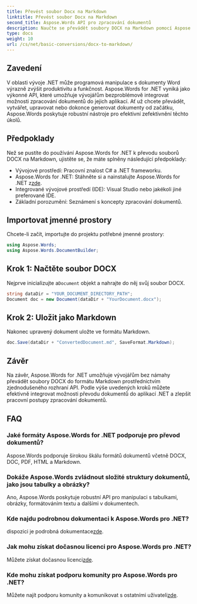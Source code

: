 ```yaml
---
title: Převést soubor Docx na Markdown
linktitle: Převést soubor Docx na Markdown
second_title: Aspose.Words API pro zpracování dokumentů
description: Naučte se převádět soubory DOCX na Markdown pomocí Aspose.Words for .NET. Postupujte podle našeho podrobného průvodce pro bezproblémovou integraci do vašich aplikací .NET.
type: docs
weight: 10
url: /cs/net/basic-conversions/docx-to-markdown/
---
```

## Zavedení

V oblasti vývoje .NET může programová manipulace s dokumenty Word výrazně zvýšit produktivitu a funkčnost. Aspose.Words for .NET vyniká jako výkonné API, které umožňuje vývojářům bezproblémově integrovat možnosti zpracování dokumentů do jejich aplikací. Ať už chcete převádět, vytvářet, upravovat nebo dokonce generovat dokumenty od začátku, Aspose.Words poskytuje robustní nástroje pro efektivní zefektivnění těchto úkolů.

## Předpoklady

Než se pustíte do používání Aspose.Words for .NET k převodu souborů DOCX na Markdown, ujistěte se, že máte splněny následující předpoklady:

- Vývojové prostředí: Pracovní znalost C# a .NET frameworku.
- Aspose.Words for .NET: Stáhněte si a nainstalujte Aspose.Words for .NET z[zde](https://releases.aspose.com/words/net/).
- Integrované vývojové prostředí (IDE): Visual Studio nebo jakékoli jiné preferované IDE.
- Základní porozumění: Seznámení s koncepty zpracování dokumentů.

## Importovat jmenné prostory

Chcete-li začít, importujte do projektu potřebné jmenné prostory:

```csharp
using Aspose.Words;
using Aspose.Words.DocumentBuilder;
```

## Krok 1: Načtěte soubor DOCX

 Nejprve inicializujte a`Document` objekt a nahrajte do něj svůj soubor DOCX.

```csharp
string dataDir = "YOUR_DOCUMENT_DIRECTORY_PATH";
Document doc = new Document(dataDir + "YourDocument.docx");
```

## Krok 2: Uložit jako Markdown

Nakonec upravený dokument uložte ve formátu Markdown.

```csharp
doc.Save(dataDir + "ConvertedDocument.md", SaveFormat.Markdown);
```

## Závěr

Na závěr, Aspose.Words for .NET umožňuje vývojářům bez námahy převádět soubory DOCX do formátu Markdown prostřednictvím zjednodušeného rozhraní API. Podle výše uvedených kroků můžete efektivně integrovat možnosti převodu dokumentů do aplikací .NET a zlepšit pracovní postupy zpracování dokumentů.

## FAQ

### Jaké formáty Aspose.Words for .NET podporuje pro převod dokumentů?
Aspose.Words podporuje širokou škálu formátů dokumentů včetně DOCX, DOC, PDF, HTML a Markdown.

### Dokáže Aspose.Words zvládnout složité struktury dokumentů, jako jsou tabulky a obrázky?
Ano, Aspose.Words poskytuje robustní API pro manipulaci s tabulkami, obrázky, formátováním textu a dalšími v dokumentech.

### Kde najdu podrobnou dokumentaci k Aspose.Words pro .NET?
 dispozici je podrobná dokumentace[zde](https://reference.aspose.com/words/net/).

### Jak mohu získat dočasnou licenci pro Aspose.Words pro .NET?
Můžete získat dočasnou licenci[zde](https://purchase.aspose.com/temporary-license/).

### Kde mohu získat podporu komunity pro Aspose.Words pro .NET?
 Můžete najít podporu komunity a komunikovat s ostatními uživateli[zde](https://forum.aspose.com/c/words/8).
